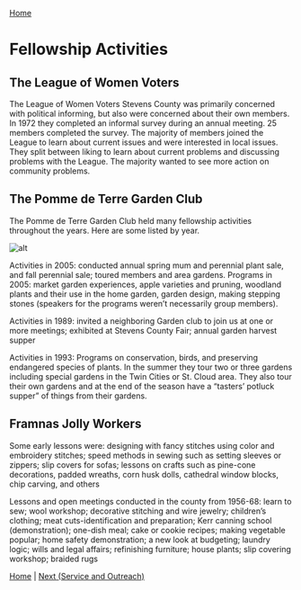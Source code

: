 [Home](/index.md)

# Fellowship Activities

## The League of Women Voters

The League of Women Voters Stevens County was primarily concerned with political informing, but also were concerned about their own members. In 1972 they completed an informal survey during an annual meeting. 25 members completed the survey. The majority of members joined the League to learn about current issues and were interested in local issues. They split between liking to learn about current problems and discussing problems with the League. The majority wanted to see more action on community problems. 

## The Pomme de Terre Garden Club

The Pomme de Terre Garden Club held many fellowship activities throughout the years. Here are some listed by year.

![alt](https://lh3.googleusercontent.com/f0UpO7-zHKbp4blWVSjjak1W9e9ZQ4aOcc_q46K3G9DdaUccXrC1HB8XgB8n4yv8e1UQKhn5XOnK1NiULCdZz3QAhkpXczVc1_HaM0AuUKSm8IiagM6JA2n07QvtNmxfwtQwDamPFveOBeh4Z6FU6WBwDiKnHz7RdzkEGQadiYPSIy00DrL7LQFHEHJQ5n2WwSAUBuIWqqpDlR5Fm2LPElhVh0BtMTsFE_HsYjD_DnRlHrx58QfpSg4zsJf069El5oULyDdMSflB0uP0y66NoVTwWyLsW9NBjCyWz3ETZ_2HgSUFk8aiVRqli7GK_HEg5AMc3UgQP7z7oMT2038uC1KN-t2OFy_v0JeL7-hNVCgjKndYNojpwNpJVhfXmuVmYeYgV-D-0eky5A3FgxuYTeDe0sohrkARQt__KmnZ_xGldXodWUbBHyu8zfq-psgYSFqJO-QA--ALLYD3gu4Cc-yZqKFY6Vkj7HYPW5JHpvUiBYg90e0RpNXG2dR2W2o3-JGQS8ZXnJoU_uuTGVX5ykiKEbQu3d0pcBhmR5sOu9uMXCf6Lvpphsq8xl-FRO5WjfczMC0EaA8XoAW2Ivyf7lvu9ERayLq6llz1Pyiskc2FEtFcOaFI0XlQ0i7msB9p3KhQ2vP6A6EMYSWw_2eBS8mNJdhgTfGdcOop8NoV88vLV5_D092X5mWYlMMS-Ck8IZvE2I2lxKXjzvZUHTe5c3n_wriLAouOhsUwfRjmATl_yg0=w899-h462-no)

Activities in 2005: conducted annual spring mum and perennial plant sale, and fall perennial sale; toured members and area gardens. Programs in 2005: market garden experiences, apple varieties and pruning, woodland plants and their use in the home garden, garden design, making stepping stones (speakers for the programs weren’t necessarily group members). 

Activities in 1989: invited a neighboring Garden club to join us at one or more meetings; exhibited at Stevens County Fair; annual garden harvest supper

Activities in 1993: Programs on conservation, birds, and preserving endangered species of plants. In the summer they tour two or three gardens including special gardens in the Twin Cities or St. Cloud area. They also tour their own gardens and at the end of the season have a “tasters’ potluck supper” of things from their gardens.

## Framnas Jolly Workers

Some early lessons were: designing with fancy stitches using color and embroidery stitches; speed methods in sewing such as setting sleeves or zippers; slip covers for sofas; lessons on crafts such as pine-cone decorations, padded wreaths, corn husk dolls, cathedral window blocks, chip carving, and others

Lessons and open meetings conducted in the county from 1956-68: learn to sew; wool workshop; decorative stitching and wire jewelry; children’s clothing; meat cuts-identification and preparation; Kerr canning school (demonstration); one-dish meal; cake or cookie recipes; making vegetable popular; home safety demonstration; a new look at budgeting; laundry logic; wills and legal affairs; refinishing furniture; house plants; slip covering workshop; braided rugs

[Home](/index.md) \| [Next (Service and Outreach)](/ServiceAndOutreach.md)